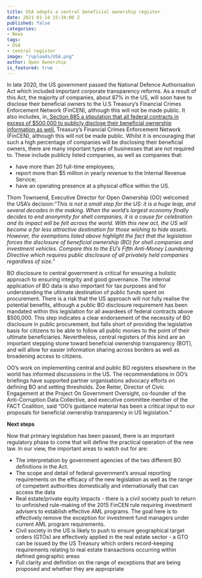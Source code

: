 ```yaml
---
title: USA adopts a central beneficial ownership register
date: 2021-01-14 15:34:00 Z
published: false
categories:
- News
tags:
- USA
- central register
image: "/uploads/USA.png"
author: Open Ownership
is_featured: true
---
```


In late 2020, the US government passed the National Defence Authorisation Act which included important corporate transparency reforms. As a result of this Act, the majority of companies, about 87% in the US, will soon have to disclose their beneficial owners to the U.S Treasury’s Financial Crimes Enforcement Network (FinCEN), although this will not be made public. It also includes, in,[ Section 885 a stipulation that all federal contracts in excess of $500,000 to publicly disclose their beneficial ownership information as well.](https://www.pogo.org/analysis/2021/01/defense-bill-includes-two-landmark-transparency-provisions/) Treasury’s Financial Crimes Enforcement Network (FinCEN), although this will not be made public. Whilst it is encouraging that such a high percentage of companies will be disclosing their beneficial owners, there are many important types of businesses that are not required to. These include publicly listed companies, as well as companies that:


*   have more than 20 full-time employees; 
*   report more than $5 million in yearly revenue to the Internal Revenue Service;
*   have an operating presence at a physical office within the US.

Thom Townsend, Executive Director for Open Ownership (OO) welcomed the USA’s decision:_“This is not a small step for the US: it is a huge leap, and several decades in the making. When the world’s largest economy finally decides to end anonymity for shell companies, it is a cause for celebration and its impact will be felt across the world. With this new act, the US will become a far less attractive destination for those wishing to hide assets. However, the exemptions listed above highlight the fact that the legislation forces the disclosure of beneficial ownership (BO) for shell companies and investment vehicles. Compare this to the EU’s Fifth Anti-Money Laundering Directive which requires public disclosure of all privately held companies regardless of size.”_

BO disclosure to central government is critical for ensuring a holistic approach to ensuring integrity and good governance. The internal application of BO data is also important for tax purposes and for understanding the ultimate destination of public funds spent on procurement. There is a risk that the US approach will not fully realise the potential benefits, although a public BO disclosure requirement has been mandated within this legislation for all awardees of federal contracts above $500,000. This step indicates a clear endorsement of the necessity of BO disclosure in public procurement, but falls short of providing the legislative basis for citizens to be able to follow all public monies to the point of their ultimate beneficiaries. Nevertheless, central registers of this kind are an important stepping stone toward beneficial ownership transparency (BOT), and will allow for easier information sharing across borders as well as broadening access to citizens.

OO’s work on implementing central and public BO registers elsewhere in the world has informed discussions in the US. The recommendations in OO’s briefings have supported partner organisations advocacy efforts on defining BO and setting thresholds. Zoe Reiter, Director of Civic Engagement at the Project On Government Oversight, co-founder of the Anti-Corruption Data Collective, and executive committee member of the FACT Coalition, said “OO’s guidance material has been a critical input to our proposals for beneficial ownership transparency in US legislation.” 

**Next steps**

Now that primary legislation has been passed, there is an important regulatory phase to come that will define the practical operation of the new law. In our view, the important areas to watch out for are:


*   The interpretation by government agencies of the two different BO definitions in the Act.
*   The scope and detail of federal government’s annual reporting requirements on the efficacy of the new legislation as well as the range of competent authorities domestically and internationally that can access the data
*   Real estate/private equity impacts - there is a civil society push to return to unfinished rule-making of the 2015 FinCEN rule requiring investment advisers to establish effective AML programs. The goal here is to effectively remove the exception for investment fund managers under current AML program requirements.
*   Civil society in the US is likely to push to ensure geographical target orders (GTOs) are effectively applied in the real estate sector - a GTO can be issued by the US Treasury which orders record-keeping requirements relating to real estate transactions occurring within defined geographic areas
*   Full clarity and definition on the range of exceptions that are being proposed and whether they are appropriate